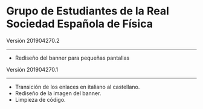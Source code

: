Grupo de Estudiantes de la Real Sociedad Española de Física
===

Versión 201904270.2
___
- Rediseño del banner para pequeñas pantallas


Versión 201904270.1
___
- Transición de los enlaces en italiano al castellano.
- Rediseño de la imagen del banner.
- Limpieza de código.
